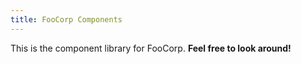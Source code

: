 ```yaml
---
title: FooCorp Components
---
```

This is the component library for FooCorp. **Feel free to look around!**